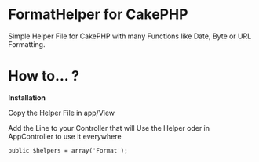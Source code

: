 # FormatHelper for CakePHP

Simple Helper File for CakePHP with many Functions like Date, Byte or URL Formatting.

# How to... ?

**Installation**

Copy the Helper File in app/View

Add the Line to your Controller that will Use the Helper oder in AppController to use it everywhere
```
public $helpers = array('Format');
```

